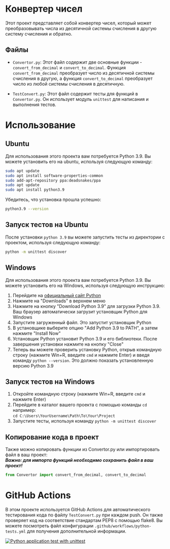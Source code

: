 # Конвертер чисел

Этот проект представляет собой конвертер чисел, который может преобразовывать числа из десятичной системы счисления в другую систему счисления и обратно.

## Файлы

- `Convertor.py`: Этот файл содержит две основные функции - `convert_from_decimal` и `convert_to_decimal`. Функция `convert_from_decimal` преобразует число из десятичной системы счисления в другую, а функция `convert_to_decimal` преобразует число из любой системы счисления в десятичную.

- `TestConvert.py`: Этот файл содержит тесты для функций в `Convertor.py`. Он использует модуль `unittest` для написания и выполнения тестов.

# Использование

## Ubuntu
Для использования этого проекта вам потребуется Python 3.9. Вы можете установить его на ubuntu, используя следующую команду:

```bash
sudo apt update
sudo apt install software-properties-common
sudo add-apt-repository ppa:deadsnakes/ppa
sudo apt update
sudo apt install python3.9
```

Убедитесь, что установка прошла успешно:

```bash
python3.9 --version
```

## Запуск тестов на Ubuntu
После установки `python 3.9` вы можете запустить тесты из директории с проектом, используя следующую команду:

```bash
python -m unittest discover
```
## Windows
Для использования этого проекта вам потребуется Python 3.9. Вы можете установить его на Windows, 
используя следующую инструкцию:

1. Перейдите на [официальный сайт Python](https://www.python.org/)
2. Нажмите на "Downloads" в верхнем меню
3. Нажмите на кнопку "Download Python 3.9" для загрузки Python 3.9. Ваш браузер автоматически загрузит установщик Python для Windows
4. Запустите загруженный файл. Это запустит установщик Python
5. В установщике выберите опцию "Add Python 3.9 to PATH", а затем нажмите "Install Now"
6. Установщик Python установит Python 3.9 и его библиотеки. После завершения установки нажмите на кнопку "Close"
7. Теперь вы можете проверить установку Python, открыв командную строку (нажмите Win+R, введите `cmd` и нажмите Enter) и введя команду `python --version`.
Это должно показать установленную версию Python 3.9
 
## Запуск тестов на Windows
1. Откройте командную строку (нажмите Win+R, введите `cmd` и нажмите Enter)
2. Перейдите в каталог вашего проекта с помощью команды `cd` например: <br /> `cd C:\Users\YourUsername\Path\To\Your\Project`
3. Запустите тесты, используя команду `python -m unittest discover`

## Копирование кода в проект
Также можно копировать функции из Convertor.py или импортировать файл в ваш проект: <br />
***Важно: для импорта функций необходимо сохранить файл в ваш проект!***

```python
from Convertor import convert_from_decimal, convert_to_decimal
```
# GitHub Actions
В этом проекте используется GitHub Actions для автоматического тестирования кода по файлу `TestConvert.py` при каждом push.
Он также проверяет код на соответствие стандартам PEP8 с помощью flake8.
Вы можете посмотреть файл конфигурации `.github/workflows/python-tests.yml` для получения дополнительной информации.

[![Python application test with unittest](https://github.com/valaUrFU/Convertor/actions/workflows/python-tests.yml/badge.svg)](https://github.com/valaUrFU/Convertor/actions/workflows/python-tests.yml)
